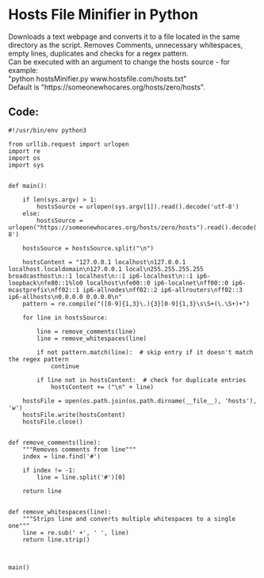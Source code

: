 <h1>Hosts File Minifier in Python</h1>
Downloads a text webpage and converts it to a file located in the same directory as the script. Removes Comments, unnecessary whitespaces, empty lines, duplicates and checks for a regex pattern.<br>
Can be executed with an argument to change the hosts source - for example:<br>
"python hostsMinifier.py www.hostsfile.com/hosts.txt"<br>
Default is "https://someonewhocares.org/hosts/zero/hosts".<br>

<h2>Code:</h2>

```
#!/usr/bin/env python3

from urllib.request import urlopen
import re
import os
import sys


def main():

    if len(sys.argv) > 1:
        hostsSource = urlopen(sys.argv[1]).read().decode('utf-8')
    else:
        hostsSource = urlopen("https://someonewhocares.org/hosts/zero/hosts").read().decode('utf-8')

    hostsSource = hostsSource.split("\n")

    hostsContent = "127.0.0.1 localhost\n127.0.0.1 localhost.localdomain\n127.0.0.1 local\n255.255.255.255 broadcasthost\n::1 localhost\n::1 ip6-localhost\n::1 ip6-loopback\nfe80::1%lo0 localhost\nfe00::0 ip6-localnet\nff00::0 ip6-mcastprefix\nff02::1 ip6-allnodes\nff02::2 ip6-allrouters\nff02::3 ip6-allhosts\n0.0.0.0 0.0.0.0\n"
    pattern = re.compile("([0-9]{1,3}\.){3}[0-9]{1,3}\s\S+(\.\S+)+")

    for line in hostsSource:

        line = remove_comments(line)
        line = remove_whitespaces(line)

        if not pattern.match(line):  # skip entry if it doesn't match the regex pattern
            continue

        if line not in hostsContent:  # check for duplicate entries
            hostsContent += ("\n" + line)

    hostsFile = open(os.path.join(os.path.dirname(__file__), 'hosts'), 'w')
    hostsFile.write(hostsContent)
    hostsFile.close()


def remove_comments(line):
    """Removes comments from line"""
    index = line.find('#')

    if index != -1:
        line = line.split('#')[0]

    return line


def remove_whitespaces(line):
    """Strips line and converts multiple whitespaces to a single one"""
    line = re.sub(' +', ' ', line)
    return line.strip()



main()
```
